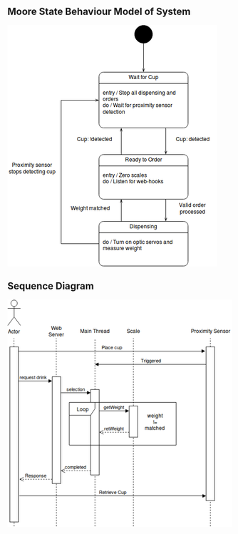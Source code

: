 ## Moore State Behaviour Model of System
![Alt text](images/MooreStateModel.png)

## Sequence Diagram
![Alt text](images/UMLDiagram.png)
